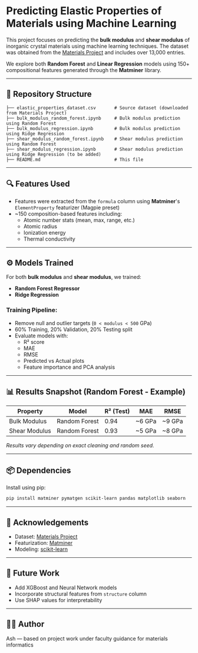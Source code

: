 # Predicting Elastic Properties of Materials using Machine Learning

This project focuses on predicting the **bulk modulus** and **shear modulus** of inorganic crystal materials using machine learning techniques. The dataset was obtained from the [Materials Project](https://materialsproject.org/) and includes over 13,000 entries.

We explore both **Random Forest** and **Linear Regression** models using 150+ compositional features generated through the **Matminer** library.

---

## 📁 Repository Structure

```
├── elastic_properties_dataset.csv       # Source dataset (downloaded from Materials Project)
├── bulk_modulus_random_forest.ipynb     # Bulk modulus prediction using Random Forest
├── bulk_modulus_regression.ipynb        # Bulk modulus prediction using Ridge Regression
├── shear_modulus_random_forest.ipynb    # Shear modulus prediction using Random Forest
├── shear_modulus_regression.ipynb       # Shear modulus prediction using Ridge Regression (to be added)
├── README.md                            # This file
```

---

## 🔍 Features Used

- Features were extracted from the `formula` column using **Matminer**'s `ElementProperty` featurizer (Magpie preset)
- \~150 composition-based features including:
  - Atomic number stats (mean, max, range, etc.)
  - Atomic radius
  - Ionization energy
  - Thermal conductivity

---

## ⚙️ Models Trained

For both **bulk modulus** and **shear modulus**, we trained:

- **Random Forest Regressor**
- **Ridge Regression**

### Training Pipeline:

- Remove null and outlier targets (`0 < modulus < 500` GPa)
- 60% Training, 20% Validation, 20% Testing split
- Evaluate models with:
  - R² score
  - MAE
  - RMSE
  - Predicted vs Actual plots
  - Feature importance and PCA analysis

---

## 📊 Results Snapshot (Random Forest - Example)

| Property      | Model         | R² (Test) | MAE     | RMSE    |
| ------------- | ------------- | --------- | ------- | ------- |
| Bulk Modulus  | Random Forest | 0.94      | \~6 GPa | \~9 GPa |
| Shear Modulus | Random Forest | 0.93      | \~5 GPa | \~8 GPa |

*Results vary depending on exact cleaning and random seed.*

---

## 📦 Dependencies

Install using pip:

```bash
pip install matminer pymatgen scikit-learn pandas matplotlib seaborn
```

---

## 📘 Acknowledgements

- Dataset: [Materials Project](https://materialsproject.org/)
- Featurization: [Matminer](https://hackingmaterials.lbl.gov/matminer/)
- Modeling: [scikit-learn](https://scikit-learn.org/)

---

## 🧠 Future Work

- Add XGBoost and Neural Network models
- Incorporate structural features from `structure` column
- Use SHAP values for interpretability

---

## 👨‍🔬 Author

Ash — based on project work under faculty guidance for materials informatics

